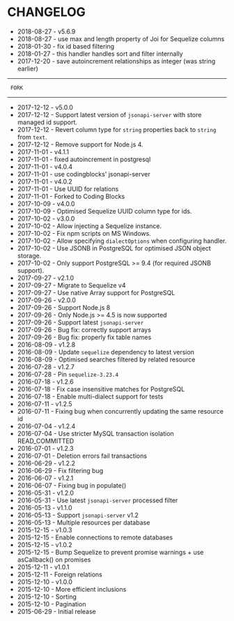 # CHANGELOG

- 2018-08-27 - v5.6.9
- 2018-08-27 - use max and length property of Joi for Sequelize columns
- 2018-01-30 - fix id based filtering
- 2018-01-27 - this handler handles sort and filter internally
- 2017-12-20 - save autoincrement relationships as integer (was string earlier)

-----------------------
     FORK
-----------------------

- 2017-12-12 - v5.0.0
- 2017-12-12 - Support latest version of `jsonapi-server` with store managed id support.
- 2017-12-12 - Revert column type for `string` properties back to `string` from `text`.
- 2017-12-12 - Remove support for Node.js 4.
- 2017-11-01 - v4.1.1
- 2017-11-01 - fixed autoincrement in postgresql
- 2017-11-01 - v4.0.4
- 2017-11-01 - use codingblocks' jsonapi-server
- 2017-11-01 - v4.0.2
- 2017-11-01 - Use UUID for relations
- 2017-11-01 - Forked to Coding Blocks
- 2017-10-09 - v4.0.0
- 2017-10-09 - Optimised Sequelize UUID column type for ids.
- 2017-10-02 - v3.0.0
- 2017-10-02 - Allow injecting a Sequelize instance.
- 2017-10-02 - Fix npm scripts on MS Windows.
- 2017-10-02 - Allow specifying `dialectOptions` when configuring handler.
- 2017-10-02 - Use JSONB in PostgreSQL for optimised JSON object storage.
- 2017-10-02 - Only support PostgreSQL >= 9.4 (for required JSONB support).
- 2017-09-27 - v2.1.0
- 2017-09-27 - Migrate to Sequelize v4
- 2017-09-27 - Use native Array support for PostgreSQL
- 2017-09-26 - v2.0.0
- 2017-09-26 - Support Node.js 8
- 2017-09-26 - Only Node.js >= 4.5 is now supported
- 2017-09-26 - Support latest `jsonapi-server`
- 2017-09-26 - Bug fix: correctly support arrays
- 2017-09-26 - Bug fix: properly fix table names
- 2016-08-09 - v1.2.8
- 2016-08-09 - Update `sequelize` dependency to latest version
- 2016-08-09 - Optimised searches filtered by related resource
- 2016-07-28 - v1.2.7
- 2016-07-28 - Pin `sequelize-3.23.4`
- 2016-07-18 - v1.2.6
- 2016-07-18 - Fix case insensitive matches for PostgreSQL
- 2016-07-18 - Enable multi-dialect support for tests
- 2016-07-11 - v1.2.5
- 2016-07-11 - Fixing bug when concurrently updating the same resource id
- 2016-07-04 - v1.2.4
- 2016-07-04 - Use stricter MySQL transaction isolation READ_COMMITTED
- 2016-07-01 - v1.2.3
- 2016-07-01 - Deletion errors fail transactions
- 2016-06-29 - v1.2.2
- 2016-06-29 - Fix filtering bug
- 2016-06-07 - v1.2.1
- 2016-06-07 - Fixing bug in populate()
- 2016-05-31 - v1.2.0
- 2016-05-31 - Use latest `jsonapi-server` processed filter
- 2016-05-13 - v1.1.0
- 2016-05-13 - Support `jsonapi-server` v1.2
- 2016-05-13 - Multiple resources per database
- 2015-12-15 - v1.0.3
- 2015-12-15 - Enable connections to remote databases
- 2015-12-15 - v1.0.2
- 2015-12-15 - Bump Sequelize to prevent promise warnings + use asCallback() on promises
- 2015-12-11 - v1.0.1
- 2015-12-11 - Foreign relations
- 2015-12-10 - v1.0.0
- 2015-12-10 - More efficient inclusions
- 2015-12-10 - Sorting
- 2015-12-10 - Pagination
- 2015-06-29 - Initial release
